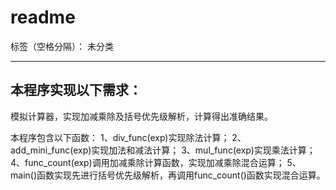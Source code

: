 ﻿# readme

标签（空格分隔）： 未分类

---

## 本程序实现以下需求：
模拟计算器，实现加减乘除及括号优先级解析，计算得出准确结果。

本程序包含以下函数：
1、div_func(exp)实现除法计算；
2、add_mini_func(exp)实现加法和减法计算；
3、mul_func(exp)实现乘法计算；
4、func_count(exp)调用加减乘除计算函数，实现加减乘除混合运算；
5、main()函数实现先进行括号优先级解析，再调用func_count()函数实现混合运算。